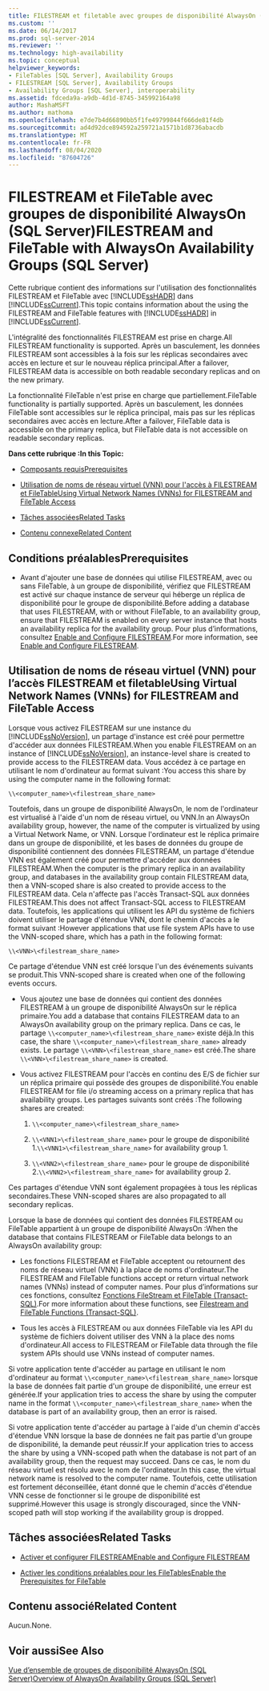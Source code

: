 ```yaml
---
title: FILESTREAM et filetable avec groupes de disponibilité AlwaysOn (SQL Server) | Microsoft Docs
ms.custom: ''
ms.date: 06/14/2017
ms.prod: sql-server-2014
ms.reviewer: ''
ms.technology: high-availability
ms.topic: conceptual
helpviewer_keywords:
- FileTables [SQL Server], Availability Groups
- FILESTREAM [SQL Server], Availability Groups
- Availability Groups [SQL Server], interoperability
ms.assetid: fdceda9a-a9db-4d1d-8745-345992164a98
author: MashaMSFT
ms.author: mathoma
ms.openlocfilehash: e7de7b4d66890bb5f1fe49799844f666de81f4db
ms.sourcegitcommit: ad4d92dce894592a259721a1571b1d8736abacdb
ms.translationtype: MT
ms.contentlocale: fr-FR
ms.lasthandoff: 08/04/2020
ms.locfileid: "87604726"
---
```

# <a name="filestream-and-filetable-with-alwayson-availability-groups-sql-server"></a><span data-ttu-id="c77a4-102">FILESTREAM et FileTable avec groupes de disponibilité AlwaysOn (SQL Server)</span><span class="sxs-lookup"><span data-stu-id="c77a4-102">FILESTREAM and FileTable with AlwaysOn Availability Groups (SQL Server)</span></span>
  <span data-ttu-id="c77a4-103">Cette rubrique contient des informations sur l'utilisation des fonctionnalités FILESTREAM et FileTable avec [!INCLUDE[ssHADR](../../../includes/sshadr-md.md)] dans [!INCLUDE[ssCurrent](../../../includes/sscurrent-md.md)].</span><span class="sxs-lookup"><span data-stu-id="c77a4-103">This topic contains information about the using the FILESTREAM and FileTable features with [!INCLUDE[ssHADR](../../../includes/sshadr-md.md)] in [!INCLUDE[ssCurrent](../../../includes/sscurrent-md.md)].</span></span>  
  
 <span data-ttu-id="c77a4-104">L'intégralité des fonctionnalités FILESTREAM est prise en charge.</span><span class="sxs-lookup"><span data-stu-id="c77a4-104">All FILESTREAM functionality is supported.</span></span> <span data-ttu-id="c77a4-105">Après un basculement, les données FILESTREAM sont accessibles à la fois sur les réplicas secondaires avec accès en lecture et sur le nouveau réplica principal.</span><span class="sxs-lookup"><span data-stu-id="c77a4-105">After a failover, FILESTREAM data is accessible on both readable secondary replicas and on the new primary.</span></span>  
  
 <span data-ttu-id="c77a4-106">La fonctionnalité FileTable n'est prise en charge que partiellement.</span><span class="sxs-lookup"><span data-stu-id="c77a4-106">FileTable functionality is partially supported.</span></span> <span data-ttu-id="c77a4-107">Après un basculement, les données FileTable sont accessibles sur le réplica principal, mais pas sur les réplicas secondaires avec accès en lecture.</span><span class="sxs-lookup"><span data-stu-id="c77a4-107">After a failover, FileTable data is accessible on the primary replica, but FileTable data is not accessible on readable secondary replicas.</span></span>  
  
 <span data-ttu-id="c77a4-108">**Dans cette rubrique :**</span><span class="sxs-lookup"><span data-stu-id="c77a4-108">**In this Topic:**</span></span>  
  
-   [<span data-ttu-id="c77a4-109">Composants requis</span><span class="sxs-lookup"><span data-stu-id="c77a4-109">Prerequisites</span></span>](#Prerequisites)  
  
-   [<span data-ttu-id="c77a4-110">Utilisation de noms de réseau virtuel (VNN) pour l'accès à FILESTREAM et FileTable</span><span class="sxs-lookup"><span data-stu-id="c77a4-110">Using Virtual Network Names (VNNs) for FILESTREAM and FileTable Access</span></span>](#vnn)  
  
-   [<span data-ttu-id="c77a4-111">Tâches associées</span><span class="sxs-lookup"><span data-stu-id="c77a4-111">Related Tasks</span></span>](#RelatedTasks)  
  
-   [<span data-ttu-id="c77a4-112">Contenu connexe</span><span class="sxs-lookup"><span data-stu-id="c77a4-112">Related Content</span></span>](#RelatedContent)  
  
##  <a name="prerequisites"></a><a name="Prerequisites"></a> <span data-ttu-id="c77a4-113">Conditions préalables</span><span class="sxs-lookup"><span data-stu-id="c77a4-113">Prerequisites</span></span>  
  
-   <span data-ttu-id="c77a4-114">Avant d'ajouter une base de données qui utilise FILESTREAM, avec ou sans FileTable, à un groupe de disponibilité, vérifiez que FILESTREAM est activé sur chaque instance de serveur qui héberge un réplica de disponibilité pour le groupe de disponibilité.</span><span class="sxs-lookup"><span data-stu-id="c77a4-114">Before adding a database that uses FILESTREAM, with or without FileTable, to an availability group, ensure that FILESTREAM is enabled on every server instance that hosts an availability replica for the availability group.</span></span> <span data-ttu-id="c77a4-115">Pour plus d’informations, consultez [Enable and Configure FILESTREAM](../../../relational-databases/blob/enable-and-configure-filestream.md).</span><span class="sxs-lookup"><span data-stu-id="c77a4-115">For more information, see [Enable and Configure FILESTREAM](../../../relational-databases/blob/enable-and-configure-filestream.md).</span></span>  
  
##  <a name="using-virtual-network-names-vnns-for-filestream-and-filetable-access"></a><a name="vnn"></a><span data-ttu-id="c77a4-116">Utilisation de noms de réseau virtuel (VNN) pour l’accès FILESTREAM et filetable</span><span class="sxs-lookup"><span data-stu-id="c77a4-116">Using Virtual Network Names (VNNs) for FILESTREAM and FileTable Access</span></span>  
 <span data-ttu-id="c77a4-117">Lorsque vous activez FILESTREAM sur une instance du [!INCLUDE[ssNoVersion](../../../includes/ssnoversion-md.md)], un partage d'instance est créé pour permettre d'accéder aux données FILESTREAM.</span><span class="sxs-lookup"><span data-stu-id="c77a4-117">When you enable FILESTREAM on an instance of [!INCLUDE[ssNoVersion](../../../includes/ssnoversion-md.md)], an instance-level share is created to provide access to the FILESTREAM data.</span></span> <span data-ttu-id="c77a4-118">Vous accédez à ce partage en utilisant le nom d'ordinateur au format suivant :</span><span class="sxs-lookup"><span data-stu-id="c77a4-118">You access this share by using the computer name in the following format:</span></span>  
  
 `\\<computer_name>\<filestream_share_name>`  
  
 <span data-ttu-id="c77a4-119">Toutefois, dans un groupe de disponibilité AlwaysOn, le nom de l'ordinateur est virtualisé à l'aide d'un nom de réseau virtuel, ou VNN.</span><span class="sxs-lookup"><span data-stu-id="c77a4-119">In an AlwaysOn availability group, however, the name of the computer is virtualized by using a Virtual Network Name, or VNN.</span></span> <span data-ttu-id="c77a4-120">Lorsque l'ordinateur est le réplica primaire dans un groupe de disponibilité, et les bases de données du groupe de disponibilité contiennent des données FILESTREAM, un partage d'étendue VNN est également créé pour permettre d'accéder aux données FILESTREAM.</span><span class="sxs-lookup"><span data-stu-id="c77a4-120">When the computer is the primary replica in an availability group, and databases in the availability group contain FILESTREAM data, then a VNN-scoped share is also created to provide access to the FILESTREAM data.</span></span> <span data-ttu-id="c77a4-121">Cela n'affecte pas l'accès Transact-SQL aux données FILESTREAM.</span><span class="sxs-lookup"><span data-stu-id="c77a4-121">This does not affect Transact-SQL access to FILESTREAM data.</span></span> <span data-ttu-id="c77a4-122">Toutefois, les applications qui utilisent les API du système de fichiers doivent utiliser le partage d'étendue VNN, dont le chemin d'accès a le format suivant :</span><span class="sxs-lookup"><span data-stu-id="c77a4-122">However applications that use file system APIs have to use the VNN-scoped share, which has a path in the following format:</span></span>  
  
 `\\<VNN>\<filestream_share_name>`  
  
 <span data-ttu-id="c77a4-123">Ce partage d'étendue VNN est créé lorsque l'un des événements suivants se produit.</span><span class="sxs-lookup"><span data-stu-id="c77a4-123">This VNN-scoped share is created when one of the following events occurs.</span></span>  
  
-   <span data-ttu-id="c77a4-124">Vous ajoutez une base de données qui contient des données FILESTREAM à un groupe de disponibilité AlwaysOn sur le réplica primaire.</span><span class="sxs-lookup"><span data-stu-id="c77a4-124">You add a database that contains FILESTREAM data to an AlwaysOn availability group on the primary replica.</span></span> <span data-ttu-id="c77a4-125">Dans ce cas, le partage `\\<computer_name>\<filestream_share_name>` existe déjà.</span><span class="sxs-lookup"><span data-stu-id="c77a4-125">In this case, the share `\\<computer_name>\<filestream_share_name>` already exists.</span></span> <span data-ttu-id="c77a4-126">Le partage `\\<VNN>\<filestream_share_name>` est créé.</span><span class="sxs-lookup"><span data-stu-id="c77a4-126">The share `\\<VNN>\<filestream_share_name>` is created.</span></span>  
  
-   <span data-ttu-id="c77a4-127">Vous activez FILESTREAM pour l'accès en continu des E/S de fichier sur un réplica primaire qui possède des groupes de disponibilité.</span><span class="sxs-lookup"><span data-stu-id="c77a4-127">You enable FILESTREAM for file i/o streaming access on a primary replica that has availability groups.</span></span> <span data-ttu-id="c77a4-128">Les partages suivants sont créés :</span><span class="sxs-lookup"><span data-stu-id="c77a4-128">The following shares are created:</span></span>  
  
    1.  `\\<computer_name>\<filestream_share_name>`  
  
    2.  <span data-ttu-id="c77a4-129">`\\<VNN1>\<filestream_share_name>` pour le groupe de disponibilité 1.</span><span class="sxs-lookup"><span data-stu-id="c77a4-129">`\\<VNN1>\<filestream_share_name>` for availability group 1.</span></span>  
  
    3.  <span data-ttu-id="c77a4-130">`\\<VNN2>\<filestream_share_name>` pour le groupe de disponibilité 2.</span><span class="sxs-lookup"><span data-stu-id="c77a4-130">`\\<VNN2>\<filestream_share_name>` for availability group 2.</span></span>  
  
 <span data-ttu-id="c77a4-131">Ces partages d'étendue VNN sont également propagées à tous les réplicas secondaires.</span><span class="sxs-lookup"><span data-stu-id="c77a4-131">These VNN-scoped shares are also propagated to all secondary replicas.</span></span>  
  
 <span data-ttu-id="c77a4-132">Lorsque la base de données qui contient des données FILESTREAM ou FileTable appartient à un groupe de disponibilité AlwaysOn :</span><span class="sxs-lookup"><span data-stu-id="c77a4-132">When the database that contains FILESTREAM or FileTable data belongs to an AlwaysOn availability group:</span></span>  
  
-   <span data-ttu-id="c77a4-133">Les fonctions FILESTREAM et FileTable acceptent ou retournent des noms de réseau virtuel (VNN) à la place de noms d'ordinateur.</span><span class="sxs-lookup"><span data-stu-id="c77a4-133">The FILESTREAM and FileTable functions accept or return virtual network names (VNNs) instead of computer names.</span></span> <span data-ttu-id="c77a4-134">Pour plus d’informations sur ces fonctions, consultez [Fonctions FileStream et FileTable &#40;Transact-SQL&#41;](/sql/relational-databases/system-functions/filestream-and-filetable-functions-transact-sql).</span><span class="sxs-lookup"><span data-stu-id="c77a4-134">For more information about these functions, see [Filestream and FileTable Functions &#40;Transact-SQL&#41;](/sql/relational-databases/system-functions/filestream-and-filetable-functions-transact-sql).</span></span>  
  
-   <span data-ttu-id="c77a4-135">Tous les accès à FILESTREAM ou aux données FileTable via les API du système de fichiers doivent utiliser des VNN à la place des noms d'ordinateur.</span><span class="sxs-lookup"><span data-stu-id="c77a4-135">All access to FILESTREAM or FileTable data through the file system APIs should use VNNs instead of computer names.</span></span>  
  
 <span data-ttu-id="c77a4-136">Si votre application tente d'accéder au partage en utilisant le nom d'ordinateur au format `\\<computer_name>\<filestream_share_name>` lorsque la base de données fait partie d'un groupe de disponibilité, une erreur est générée.</span><span class="sxs-lookup"><span data-stu-id="c77a4-136">If your application tries to access the share by using the computer name in the format `\\<computer_name>\<filestream_share_name>` when the database is part of an availability group, then an error is raised.</span></span>  
  
 <span data-ttu-id="c77a4-137">Si votre application tente d'accéder au partage à l'aide d'un chemin d'accès d'étendue VNN lorsque la base de données ne fait pas partie d'un groupe de disponibilité, la demande peut réussir.</span><span class="sxs-lookup"><span data-stu-id="c77a4-137">If your application tries to access the share by using a VNN-scoped path when the database is not part of an availability group, then the request may succeed.</span></span> <span data-ttu-id="c77a4-138">Dans ce cas, le nom du réseau virtuel est résolu avec le nom de l'ordinateur.</span><span class="sxs-lookup"><span data-stu-id="c77a4-138">In this case, the virtual network name is resolved to the computer name.</span></span> <span data-ttu-id="c77a4-139">Toutefois, cette utilisation est fortement déconseillée, étant donné que le chemin d'accès d'étendue VNN cesse de fonctionner si le groupe de disponibilité est supprimé.</span><span class="sxs-lookup"><span data-stu-id="c77a4-139">However this usage is strongly discouraged, since the VNN-scoped path will stop working if the availability group is dropped.</span></span>  
  
##  <a name="related-tasks"></a><a name="RelatedTasks"></a> <span data-ttu-id="c77a4-140">Tâches associées</span><span class="sxs-lookup"><span data-stu-id="c77a4-140">Related Tasks</span></span>  
  
-   [<span data-ttu-id="c77a4-141">Activer et configurer FILESTREAM</span><span class="sxs-lookup"><span data-stu-id="c77a4-141">Enable and Configure FILESTREAM</span></span>](../../../relational-databases/blob/enable-and-configure-filestream.md)  
  
-   [<span data-ttu-id="c77a4-142">Activer les conditions préalables pour les FileTables</span><span class="sxs-lookup"><span data-stu-id="c77a4-142">Enable the Prerequisites for FileTable</span></span>](../../../relational-databases/blob/enable-the-prerequisites-for-filetable.md)  
  
##  <a name="related-content"></a><a name="RelatedContent"></a> <span data-ttu-id="c77a4-143">Contenu associé</span><span class="sxs-lookup"><span data-stu-id="c77a4-143">Related Content</span></span>  
 <span data-ttu-id="c77a4-144">Aucun.</span><span class="sxs-lookup"><span data-stu-id="c77a4-144">None.</span></span>  
  
## <a name="see-also"></a><span data-ttu-id="c77a4-145">Voir aussi</span><span class="sxs-lookup"><span data-stu-id="c77a4-145">See Also</span></span>  
 [<span data-ttu-id="c77a4-146">Vue d’ensemble de groupes de disponibilité AlwaysOn &#40;SQL Server&#41;</span><span class="sxs-lookup"><span data-stu-id="c77a4-146">Overview of AlwaysOn Availability Groups &#40;SQL Server&#41;</span></span>](overview-of-always-on-availability-groups-sql-server.md)  
  
  
